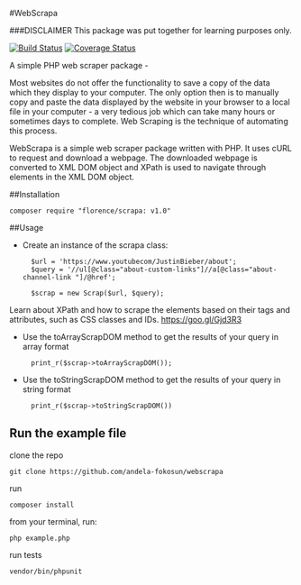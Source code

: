 #WebScrapa

###DISCLAIMER
This package was put together for learning purposes only.

[![Build Status](https://travis-ci.org/andela-fokosun/webscrapa.svg?branch=master)](https://travis-ci.org/andela-fokosun/webscrapa) [![Coverage Status](https://coveralls.io/repos/github/andela-fokosun/webscrapa/badge.svg?branch=master)](https://coveralls.io/github/andela-fokosun/webscrapa?branch=master)

A simple PHP web scraper package -

Most websites do not offer the functionality to save a copy of the data which they display to your computer. The only option then is to manually copy and paste the data displayed by the website in your browser to a local file in your computer - a very tedious job which can take many hours or sometimes days to complete. Web Scraping is the technique of automating this process.

WebScrapa is a simple web scraper package written with PHP. It uses cURL to request and download a webpage. The downloaded webpage is converted to XML DOM object and XPath is used to navigate through elements in the XML DOM object.

##Installation
    
    composer require "florence/scrapa: v1.0"


##Usage

- Create an instance of the scrapa class:

    	$url = 'https://www.youtubecom/JustinBieber/about';
    	$query = '//ul[@class="about-custom-links"]//a[@class="about-channel-link "]/@href';

        $scrap = new Scrap($url, $query);

Learn about XPath and how to scrape the elements based on their tags and attributes, such as CSS classes and IDs.
https://goo.gl/Gjd3R3

- Use the toArrayScrapDOM method to get the results of your query in array format


        print_r($scrap->toArrayScrapDOM());


- Use the toStringScrapDOM method to get the results of your query in string format


        print_r($scrap->toStringScrapDOM())


## Run the example file

clone the repo 

	git clone https://github.com/andela-fokosun/webscrapa

run

	composer install


from your terminal, run:

		
	php example.php


run tests

	vendor/bin/phpunit


